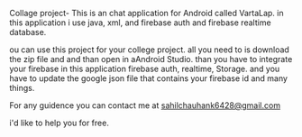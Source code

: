 Collage project- This is an chat application for Android called VartaLap. in this application i use java, xml, and firebase auth and firebase realtime database.

ou can use this project for your college project. all you need to is download the zip file and and than open in aAndroid Studio. than you have to integrate your firebase in this application firebase auth, realtime, Storage.   and you have to update the google json file that contains your firebase id and many things. 

For any guidence you can contact me at sahilchauhank6428@gmail.com   

i'd like to help you for free.
